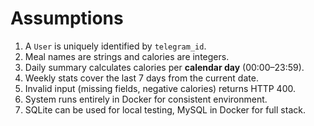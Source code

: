 # Assumptions

1. A `User` is uniquely identified by `telegram_id`.
2. Meal names are strings and calories are integers.
3. Daily summary calculates calories per **calendar day** (00:00–23:59).
4. Weekly stats cover the last 7 days from the current date.
5. Invalid input (missing fields, negative calories) returns HTTP 400.
6. System runs entirely in Docker for consistent environment.
7. SQLite can be used for local testing, MySQL in Docker for full stack.
